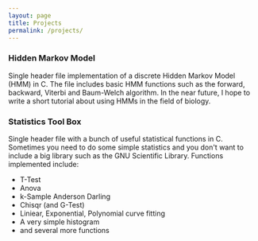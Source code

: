 ```yaml
---
layout: page
title: Projects
permalink: /projects/
---
```


### Hidden Markov Model

Single header file implementation of a discrete Hidden Markov Model (HMM) in C. The file includes basic HMM functions such as the forward, backward, Viterbi and Baum-Welch algorithm. In the near future, I hope to write a short tutorial about using HMMs in the field of biology.

### Statistics Tool Box

Single header file with a bunch of useful statistical functions in C. Sometimes you need to do some simple statistics and you don't want to include a big library such as the GNU Scientific Library. Functions implemented include:
* T-Test
* Anova
* k-Sample Anderson Darling
* Chisqr (and G-Test)
* Liniear, Exponential, Polynomial curve fitting
* A very simple histogram
* and several more functions
